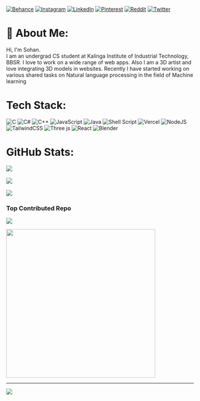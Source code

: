 
[![Behance](https://img.shields.io/badge/Behance-1769ff?logo=behance&logoColor=white)](https://behance.net/itsmesohan) [![Instagram](https://img.shields.io/badge/Instagram-%23E4405F.svg?logo=Instagram&logoColor=white)](https://instagram.com/sohxnnn.exe) [![LinkedIn](https://img.shields.io/badge/LinkedIn-%230077B5.svg?logo=linkedin&logoColor=white)](https://www.linkedin.com/in/sohan-c-44736a245/) [![Pinterest](https://img.shields.io/badge/Pinterest-%23E60023.svg?logo=Pinterest&logoColor=white)](https://pinterest.com/VRTX3D) [![Reddit](https://img.shields.io/badge/Reddit-%23FF4500.svg?logo=Reddit&logoColor=white)](https://reddit.com/user/Sohxn) [![Twitter](https://img.shields.io/badge/Twitter-%231DA1F2.svg?logo=Twitter&logoColor=white)](https://twitter.com/sohxnnn) 


# 💫 About Me:
Hi, I'm Sohan.<br>I am an undergrad CS student at Kalinga Institute of Industrial Technology, BBSR. I love to work on a wide range of web apps. Also I am a 3D artist and love integrating 3D models in websites. Recently I have started working on various shared tasks on Natural language processing in the field of Machine learning



# Tech Stack:
![C](https://img.shields.io/badge/c-%2300599C.svg?style=for-the-badge&logo=c&logoColor=white) ![C#](https://img.shields.io/badge/c%23-%23239120.svg?style=for-the-badge&logo=csharp&logoColor=white) ![C++](https://img.shields.io/badge/c++-%2300599C.svg?style=for-the-badge&logo=c%2B%2B&logoColor=white) ![JavaScript](https://img.shields.io/badge/javascript-%23323330.svg?style=for-the-badge&logo=javascript&logoColor=%23F7DF1E) ![Java](https://img.shields.io/badge/java-%23ED8B00.svg?style=for-the-badge&logo=openjdk&logoColor=white) ![Shell Script](https://img.shields.io/badge/shell_script-%23121011.svg?style=for-the-badge&logo=gnu-bash&logoColor=white) ![Vercel](https://img.shields.io/badge/vercel-%23000000.svg?style=for-the-badge&logo=vercel&logoColor=white) ![NodeJS](https://img.shields.io/badge/node.js-6DA55F?style=for-the-badge&logo=node.js&logoColor=white) ![TailwindCSS](https://img.shields.io/badge/tailwindcss-%2338B2AC.svg?style=for-the-badge&logo=tailwind-css&logoColor=white) ![Three js](https://img.shields.io/badge/threejs-black?style=for-the-badge&logo=three.js&logoColor=white) ![React](https://img.shields.io/badge/react-%2320232a.svg?style=for-the-badge&logo=react&logoColor=%2361DAFB) ![Blender](https://img.shields.io/badge/blender-%23F5792A.svg?style=for-the-badge&logo=blender&logoColor=white)
# GitHub Stats:
![](https://github-readme-stats.vercel.app/api?username=Sohxn&theme=dark&hide_border=false&include_all_commits=false&count_private=false)<br/><br/>
![](https://github-readme-streak-stats.herokuapp.com/?user=Sohxn&theme=dark&hide_border=false)<br/><br/>
![](https://github-readme-stats.vercel.app/api/top-langs/?username=Sohxn&theme=dark&hide_border=false&include_all_commits=false&count_private=false&layout=compact)

### Top Contributed Repo
![](https://github-contributor-stats.vercel.app/api?username=Sohxn&limit=5&theme=tokyonight&combine_all_yearly_contributions=true)


<img src='https://randommeme-five.vercel.app/' style="height: 400px;"/>

---
[![](https://visitcount.itsvg.in/api?id=Sohxn&icon=0&color=0)](https://visitcount.itsvg.in)

<!-- Proudly created with GPRM ( https://gprm.itsvg.in ) -->

